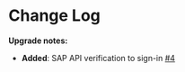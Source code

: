 # Change Log
**Upgrade notes:**

- **Added**: SAP API verification to sign-in [#4](https://github.com/CodiTramuntana/decidim-suara-app/pull/4) 
